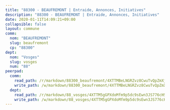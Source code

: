 ```yaml
---
title: "88300 - BEAUFREMONT | Entraide, Annonces, Initiatives"
description: "88300 - BEAUFREMONT | Entraide, Annonces, Initiatives"
date: 2020-01-11T14:09:21+09:00
collapsible: false
layout: commune
comm:
  nom: "BEAUFREMONT"
  slug: beaufremont
  cp: "88300"
dept:
  nom: "Vosges"
  slug: vosges
  num: "88"
peerpad:
  comm:
    read_path: /r/markdown/88300_beaufremont/4XTTMBeLNGRZvz8CwuTvQpZmXjURjrdF8wP2ePvrLtj7UpqoY
    write_path: /w/markdown/88300_beaufremont/4XTTMBeLNGRZvz8CwuTvQpZmXjURjrdF8wP2ePvrLtj7UpqoY-K3TgTvrsesT7n4yKhQ9UDjG4N9N3wBCKVJfJjsjcrWZ49rC6ZeJ6ZPduMut5gHG6UhWNrdfDSMxBGNT3pcqfNhBUXhGevMyEj1DLEg2mPgr8X9V9yUo5XXbgSKJgHdqeuPzVD1ZL
  dept:
    read_path: /r/markdown/88_vosges/4XTTM5gGPXdoMfm9p5dc9sEwn3JS776cHSw64JYpD4AKnKgyh
    write_path: /w/markdown/88_vosges/4XTTM5gGPXdoMfm9p5dc9sEwn3JS776cHSw64JYpD4AKnKgyh-K3TgUjEFywcTUHQwfrd2vcZqhoXLakdoQGFv4iriv1FKkvQkBsudnBxafkQDfPcxTDRHN5T6bYyganuvcakuKenYoB5mPLKqUBjNMwpn75GQVixUmzXGkneDufRSqDthC8iyXi1Z
---
```


